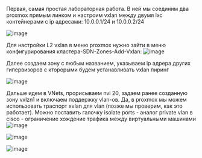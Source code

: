 
Первая, самая простая лабораторная работа. В ней мы соединим два proxmox прямым линком и настроим vxlan между двумя lxc контейнерами с ip адресами: 10.0.0.1/24 и 10.0.0.2/24

![image](https://github.com/user-attachments/assets/493b6043-89a7-44d0-9567-3f48dfafdbe0)


Для настройки L2 vxlan в меню proxmox нужно зайти в меню конфигурирования кластера-SDN-Zones-Add-Vxlan:
![image](https://github.com/user-attachments/assets/3a4ee1fe-a999-4345-81c8-e15086d63428)

Далее создаем зону с любым названием, указываем ip адрера других гипервизоров с кторорыми будем устанавливать vxlan пиринг


![image](https://github.com/user-attachments/assets/13ec5e41-4ab2-4311-8a69-88639ef4c12d)

Дальше идем в VNets, прорисываем nvi 20, задаем ранее созданную зону vxlzn1 и включаем поддержку vlan-ов. Да, в proxmox мы можем использовать траспорт xvlan для vlan (позже мы проверим, как это работает). Можно поставить галочку isolate ports - аналог private vlan в cisco - ограничение хождение трафика между виртуальными машинами
![image](https://github.com/user-attachments/assets/dce014f5-aa77-46df-ae64-b5705b7959ff)






![image](https://github.com/user-attachments/assets/dfd0ffa5-61b6-435e-98ba-2e4db8a5437b)

![image](https://github.com/user-attachments/assets/d9872eff-4e11-4780-95bb-80a22f4e23c2)

